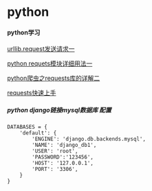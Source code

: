 # python
#### python学习

[urllib.request发送请求一](https://blog.csdn.net/bo_mask/article/details/76067790)

[python requets模块详细用法一](https://www.jianshu.com/p/201b94e6e2a1)

[python爬虫之requests库的详解二](https://blog.csdn.net/sunshunli/article/details/79965891)

[requests快速上手](http://docs.python-requests.org/zh_CN/latest/user/quickstart.html#id10)

##### python django链接mysql数据库 配置
    
    DATABASES = {
        'default': {
            'ENGINE': 'django.db.backends.mysql',
            'NAME': 'django_db1',
            'USER': 'root',
            'PASSWORD':'123456',
            'HOST': '127.0.0.1',
            'PORT': '3306',
        }
    }
